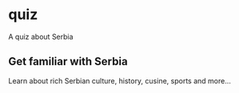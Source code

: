 # quiz

A quiz about Serbia

## Get familiar with Serbia

Learn about rich Serbian culture, history, cusine, sports and more...
